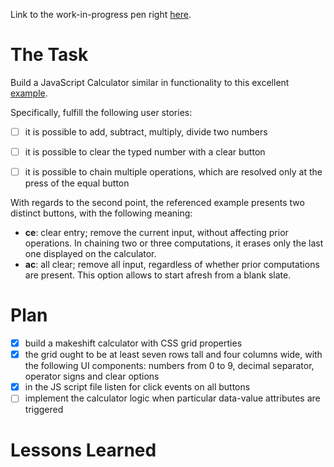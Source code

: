 Link to the work-in-progress pen right [here]().

# The Task 

Build a JavaScript Calculator similar in functionality to this excellent [example](https://codepen.io/freeCodeCamp/full/rLJZrA).

Specifically, fulfill the following user stories:

- [ ] it is possible to add, subtract, multiply, divide two numbers

- [ ] it is possible to clear the typed number with a clear button

- [ ] it is possible to chain multiple operations, which are resolved only at the press of the equal button

With regards to the second point, the referenced example presents two distinct buttons, with the following meaning:

- **ce**: clear entry; remove the current input, without affecting prior operations. In chaining two or three computations, it erases only the last one displayed on the calculator.
- **ac**: all clear; remove all input, regardless of whether prior computations are present. This option allows to start afresh from a blank slate.

# Plan

- [x] build a makeshift calculator with CSS grid properties
- [x] the grid ought to be at least seven rows tall and four columns wide, with the following UI components: numbers from 0 to 9, decimal separator, operator signs and clear options 
- [x] in the JS script file listen for click events on all buttons
- [ ] implement the calculator logic when particular data-value attributes are triggered

# Lessons Learned

